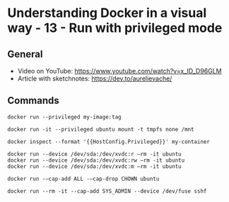 # Understanding Docker in a visual way - 13 - Run with privileged mode

## General

* Video on YouTube: https://www.youtube.com/watch?v=x_ID_D96GLM
* Article with sketchnotes: https://dev.to/aurelievache/

## Commands

```
docker run --privileged my-image:tag

docker run -it --privileged ubuntu mount -t tmpfs none /mnt

docker inspect --format '{{HostConfig.Privileged}}' my-container

docker run --device /dev/sda:/dev/xvdc:r —rm -it ubuntu
docker run --device /dev/sda:/dev/xvdc:rw —rm -it ubuntu
docker run --device /dev/sda:/dev/xvdc:m —rm -it ubuntu

docker run -—cap-add ALL -—cap-drop CHOWN ubuntu

docker run --rm -it --cap-add SYS_ADMIN --device /dev/fuse sshf
```
